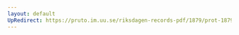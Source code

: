 ```yaml
---
layout: default
UpRedirect: https://pruto.im.uu.se/riksdagen-records-pdf/1879/prot-1879--fk--018/prot-1879--fk--018_007.pdf
---
```

